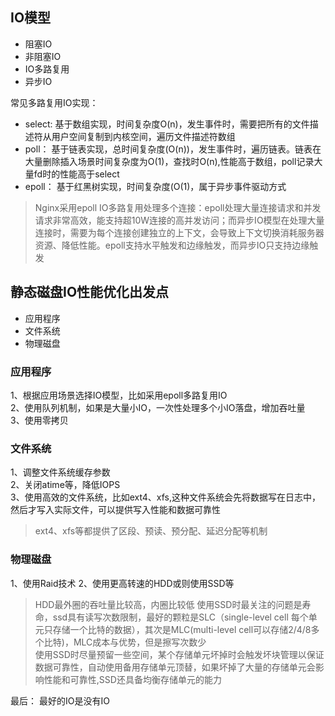 ## IO模型  
- 阻塞IO  
- 非阻塞IO  
- IO多路复用  
- 异步IO  

常见多路复用IO实现：  
- select: 基于数组实现，时间复杂度O(n)，发生事件时，需要把所有的文件描述符从用户空间复制到内核空间，遍历文件描述符数组
- poll： 基于链表实现，总时间复杂度(O(n))，发生事件时，遍历链表。链表在大量删除插入场景时间复杂度为O(1)，查找时O(n),性能高于数组，poll记录大量fd时的性能高于select
- epoll： 基于红黑树实现，时间复杂度(O(1)，属于异步事件驱动方式

> Nginx采用epoll IO多路复用处理多个连接：epoll处理大量连接请求和并发请求非常高效，能支持超10W连接的高并发访问；而异步IO模型在处理大量连接时，需要为每个连接创建独立的上下文，会导致上下文切换消耗服务器资源、降低性能。epoll支持水平触发和边缘触发，而异步IO只支持边缘触发


## 静态磁盘IO性能优化出发点
- 应用程序
- 文件系统
- 物理磁盘

### 应用程序
1、根据应用场景选择IO模型，比如采用epoll多路复用IO  
2、使用队列机制，如果是大量小IO，一次性处理多个小IO落盘，增加吞吐量  
3、使用零拷贝  
### 文件系统
1、调整文件系统缓存参数  
2、关闭atime等，降低IOPS  
3、使用高效的文件系统，比如ext4、xfs,这种文件系统会先将数据写在日志中，然后才写入实际文件，可以提供写入性能和数据可靠性  
> ext4、xfs等都提供了区段、预读、预分配、延迟分配等机制  
### 物理磁盘
1、使用Raid技术
2、使用更高转速的HDD或则使用SSD等
> HDD最外圈的吞吐量比较高，内圈比较低
> 使用SSD时最关注的问题是寿命，ssd具有读写次数限制，最好的颗粒是SLC（single-level cell 每个单元只存储一个比特的数据），其次是MLC(multi-level cell可以存储2/4/8多个比特)，MLC成本与优势，但是擦写次数少  
> 使用SSD时尽量预留一些空间，某个存储单元坏掉时会触发坏块管理以保证数据可靠性，自动使用备用存储单元顶替，如果坏掉了大量的存储单元会影响性能和可靠性,SSD还具备均衡存储单元的能力

最后： 最好的IO是没有IO